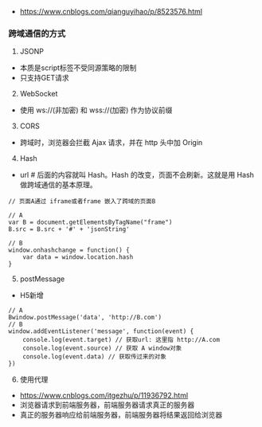 - https://www.cnblogs.com/qianguyihao/p/8523576.html
### 跨域通信的方式
1. JSONP
- 本质是script标签不受同源策略的限制
- 只支持GET请求
2. WebSocket
- 使用 ws://(非加密) 和 wss://(加密) 作为协议前缀
3. CORS
- 跨域时，浏览器会拦截 Ajax 请求，并在 http 头中加 Origin
4. Hash
- url # 后面的内容就叫 Hash。Hash 的改变，页面不会刷新。这就是用 Hash 做跨域通信的基本原理。
```
// 页面A通过 iframe或者frame 嵌入了跨域的页面B

// A
var B = document.getElementsByTagName("frame")
B.src = B.src + '#' + 'jsonString' 

// B
window.onhashchange = function() {
    var data = window.location.hash
}

```
5. postMessage
- H5新增
```
// A
Bwindow.postMessage('data', 'http://B.com')
// B
window.addEventListener('message', function(event) {
    console.log(event.target) // 获取url: 这里指 http://A.com
    console.log(event.source) // 获取 A window对象
    console.log(event.data) // 获取传过来的对象
})
```
6. 使用代理
- https://www.cnblogs.com/itgezhu/p/11936792.html
- 浏览器请求到前端服务器，前端服务器请求真正的服务器
- 真正的服务器响应给前端服务器，前端服务器将结果返回给浏览器